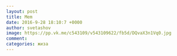 ```yaml
--- 
layout: post 
title: Mem 
date: 2016-9-28 18:10:7 +0000 
author: svetashov 
image: https://pp.vk.me/c543109/v543109622/fb5d/DQvaX3n1Vq0.jpg
comment: 
categories: жиза
---
```

